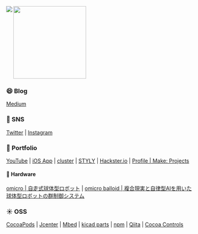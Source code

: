 <img align="left" src="https://github-readme-stats.vercel.app/api?username=tichise&count_private=true&show_icons=true" />
<img src="https://github-readme-stats.vercel.app/api/top-langs/?username=tichise" height="195px" />


### 😄 Blog
[Medium](https://medium.com/tichise)

### 📍 SNS
[Twitter](https://twitter.com/tichise) | [Instagram](https://www.instagram.com/tichise/)

### 🚗 Portfolio
[YouTube](https://www.youtube.com/channel/UClGPdAFB6kcgkg77eS4gyNw) | [iOS App](https://apps.apple.com/jp/developer/takuya-ichise/id306411634) | [cluster](https://cluster.mu/u/tichise) | [STYLY](https://gallery.styly.cc/artist/tichise/scenes) | [Hackster.io](https://www.hackster.io/tichise) | [Profile | Make: Projects](https://makeprojects.com/profile/tichise)

#### 🤖 Hardware
[omicro | 自走式球体型ロボット](https://omicro.tokyo/2022/07/18/omicro/) | [omicro balloid | 複合現実と自律型AIを用いた球体型ロボットの群制御システム](https://omicro.tokyo/2022/07/17/omicro-balloid/)

### ☀️ OSS
[CocoaPods](https://cocoapods.org/owners/6707) | [Jcenter](https://bintray.com/ichise) | [Mbed](https://os.mbed.com/users/tichise/) | [kicad parts](https://github.com/tichise/kicad-parts) | [npm](https://www.npmjs.com/~tichise) | [Qiita](https://qiita.com/tichise) | [Cocoa Controls](https://www.cocoacontrols.com/authors/tichise)

